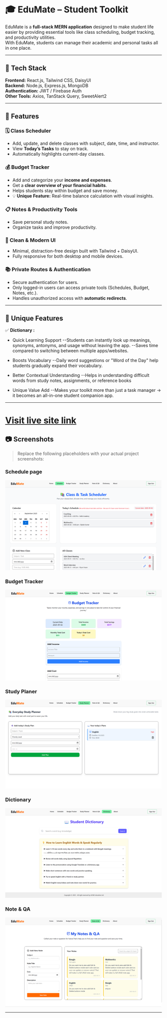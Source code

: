 # 🎓 EduMate – Student Toolkit

EduMate is a **full-stack MERN application** designed to make student life easier by providing essential tools like class scheduling, budget tracking, and productivity utilities.  
With EduMate, students can manage their academic and personal tasks all in one place.  

---

## 🚀 Tech Stack

**Frontend:** React.js, Tailwind CSS, DaisyUI  
**Backend:** Node.js, Express.js, MongoDB  
**Authentication:** JWT / Firebase Auth  
**Other Tools:** Axios, TanStack Query, SweetAlert2  

---

## 📌 Features

### 🗓️ Class Scheduler
- Add, update, and delete classes with subject, date, time, and instructor.  
- View **Today’s Tasks** to stay on track.  
- Automatically highlights current-day classes.  

### 💰 Budget Tracker
- Add and categorize your **income and expenses**.  
- Get a **clear overview of your financial habits**.  
- Helps students stay within budget and save money.  
- 💡 **Unique Feature:** Real-time balance calculation with visual insights.  

### 📋 Notes & Productivity Tools
- Save personal study notes.  
- Organize tasks and improve productivity.  

### 🎨 Clean & Modern UI
- Minimal, distraction-free design built with Tailwind + DaisyUI.  
- Fully responsive for both desktop and mobile devices.  

### 📚 Private Routes & Authentication
- Secure authentication for users.  
- Only logged-in users can access private tools (Schedules, Budget, Notes, etc.).  
- Handles unauthorized access with **automatic redirects**.

---

## 🌟 Unique Features

✅ **Dictionary :**  
-  Quick Learning Support
   --Students can instantly look up meanings, synonyms, antonyms, and usage without leaving the app.
   --Saves time compared to switching between multiple apps/websites.

- Boosts Vocabulary
  --Daily word suggestions or "Word of the Day" help students gradually expand their vocabulary.

- Better Contextual Understanding
  --Helps in understanding difficult words from study notes, assignments, or reference books

- Unique Value Add
  --Makes your toolkit more than just a task manager → it becomes an all-in-one student companion app.

---

# [Visit live site link]( https://edumate-web.netlify.app/ )


## 📷 Screenshots

> Replace the following placeholders with your actual project screenshots:

### Schedule page
![Schedule Screenshot](./Screenshoots/classSchedler.png)

### Budget Tracker
![Budget Tracker](./Screenshoots/budgetTracker.png)

### Study Planer
![Study Planer](./Screenshoots/studyPlaner.png)

### Dictionary
![Dictionary](./Screenshoots/dictionary.png)

### Note & QA
![Note & QA](./Screenshoots/questionGeneratir.png)

---

